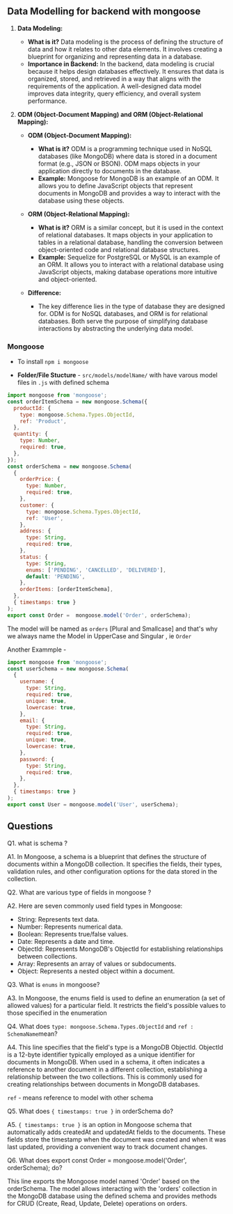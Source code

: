 ## Data Modelling for backend with mongoose

1. **Data Modeling:**
   - **What is it?** Data modeling is the process of defining the structure of data and how it relates to other data elements. It involves creating a blueprint for organizing and representing data in a database.
   - **Importance in Backend:** In the backend, data modeling is crucial because it helps design databases effectively. It ensures that data is organized, stored, and retrieved in a way that aligns with the requirements of the application. A well-designed data model improves data integrity, query efficiency, and overall system performance.

2. **ODM (Object-Document Mapping) and ORM (Object-Relational Mapping):**
   - **ODM (Object-Document Mapping):**
     - **What is it?** ODM is a programming technique used in NoSQL databases (like MongoDB) where data is stored in a document format (e.g., JSON or BSON). ODM maps objects in your application directly to documents in the database.
     - **Example:** Mongoose for MongoDB is an example of an ODM. It allows you to define JavaScript objects that represent documents in MongoDB and provides a way to interact with the database using these objects.

   - **ORM (Object-Relational Mapping):**
     - **What is it?** ORM is a similar concept, but it is used in the context of relational databases. It maps objects in your application to tables in a relational database, handling the conversion between object-oriented code and relational database structures.
     - **Example:** Sequelize for PostgreSQL or MySQL is an example of an ORM. It allows you to interact with a relational database using JavaScript objects, making database operations more intuitive and object-oriented.

   - **Difference:**
     - The key difference lies in the type of database they are designed for. ODM is for NoSQL databases, and ORM is for relational databases. Both serve the purpose of simplifying database interactions by abstracting the underlying data model.

### Mongoose 
- To install `npm i mongoose`

- **Folder/File Stucture** - `src/models/modelName/` with have varous model files in `.js` with defined schema
```js
import mongoose from 'mongoose';
const orderItemSchema = new mongoose.Schema({
  productId: {
    type: mongoose.Schema.Types.ObjectId,
    ref: 'Product',
  },
  quantity: {
    type: Number,
    required: true,
  },
});
const orderSchema = new mongoose.Schema(
  {
    orderPrice: {
      type: Number,
      required: true,
    },
    customer: {
      type: mongoose.Schema.Types.ObjectId,
      ref: 'User',
    },
    address: {
      type: String,
      required: true,
    },
    status: {
      type: String,
      enums: ['PENDING', 'CANCELLED', 'DELIVERED'],
      default: 'PENDING',
    },
    orderItems: [orderItemSchema],
  },
  { timestamps: true }
);
export const Order =  mongoose.model('Order', orderSchema);

```
The model will be named as `orders` [Plural and Smallcase] and that's why we always name the Model in UpperCase and Singular , ie `Order`


Another Exammple - 
```js
import mongoose from 'mongoose';
const userSchema = new mongoose.Schema(
  {
    username: {
      type: String,
      required: true,
      unique: true,
      lowercase: true,
    },
    email: {
      type: String,
      required: true,
      unique: true,
      lowercase: true,
    },
    password: {
      type: String,
      required: true,
    },
  },
  { timestamps: true }
);
export const User = mongoose.model('User', userSchema);
```

## Questions 
Q1. what is schema ? 

A1. In Mongoose, a schema is a blueprint that defines the structure of documents within a MongoDB collection. It specifies the fields, their types, validation rules, and other configuration options for the data stored in the collection.

Q2. What are various type of fields in mongoose ?

A2. Here are seven commonly used field types in Mongoose:
- String: Represents text data.
- Number: Represents numerical data.
- Boolean: Represents true/false values.
- Date: Represents a date and time.
- ObjectId: Represents MongoDB's ObjectId for establishing relationships between collections.
- Array: Represents an array of values or subdocuments.
- Object: Represents a nested object within a document.

Q3. What is `enums` in mongoose?

A3. In Mongoose, the enums field is used to define an enumeration (a set of allowed values) for a particular field. It restricts the field's possible values to those specified in the enumeration

Q4. What does `type: mongoose.Schema.Types.ObjectId` and `ref : SchemaName`mean?

A4. This line specifies that the field's type is a MongoDB ObjectId. ObjectId is a 12-byte identifier typically employed as a unique identifier for documents in MongoDB. When used in a schema, it often indicates a reference to another document in a different collection, establishing a relationship between the two collections. This is commonly used for creating relationships between documents in MongoDB databases.

`ref` - means reference to model with other schema

Q5. What does `{ timestamps: true }` in orderSchema do?

A5. `{ timestamps: true }` is an option in Mongoose schema that automatically adds createdAt and updatedAt fields to the documents. These fields store the timestamp when the document was created and when it was last updated, providing a convenient way to track document changes.

Q6. What does export const Order = mongoose.model('Order', orderSchema); do?

This line exports the Mongoose model named 'Order' based on the orderSchema. The model allows interacting with the 'orders' collection in the MongoDB database using the defined schema and provides methods for CRUD (Create, Read, Update, Delete) operations on orders.
